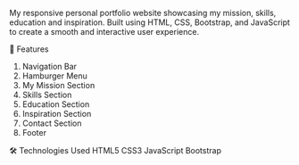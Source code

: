 My responsive personal portfolio website showcasing my mission, skills, education and inspiration.
Built using HTML, CSS, Bootstrap, and JavaScript to create a smooth and interactive user experience.

🌟 Features
1. Navigation Bar
2. Hamburger Menu
3. My Mission Section
4. Skills Section
5. Education Section
6. Inspiration Section
7. Contact Section
8. Footer

🛠️ Technologies Used
HTML5
CSS3
JavaScript
Bootstrap
